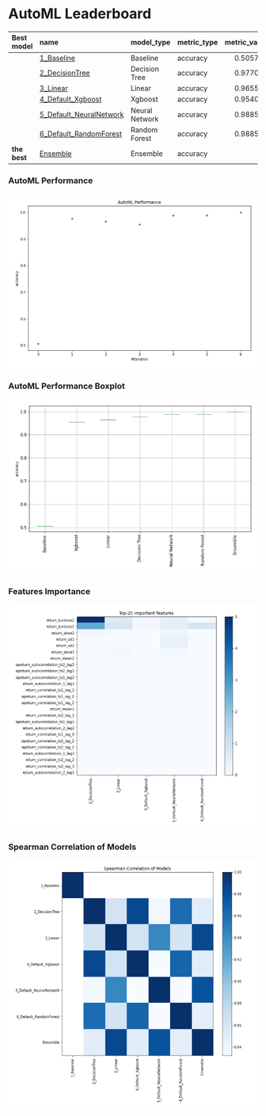 # AutoML Leaderboard

| Best model   | name                                                         | model_type     | metric_type   |   metric_value |   train_time |
|:-------------|:-------------------------------------------------------------|:---------------|:--------------|---------------:|-------------:|
|              | [1_Baseline](1_Baseline/README.md)                           | Baseline       | accuracy      |       0.505747 |         2.11 |
|              | [2_DecisionTree](2_DecisionTree/README.md)                   | Decision Tree  | accuracy      |       0.977011 |         7.56 |
|              | [3_Linear](3_Linear/README.md)                               | Linear         | accuracy      |       0.965517 |         6.99 |
|              | [4_Default_Xgboost](4_Default_Xgboost/README.md)             | Xgboost        | accuracy      |       0.954023 |         8.11 |
|              | [5_Default_NeuralNetwork](5_Default_NeuralNetwork/README.md) | Neural Network | accuracy      |       0.988506 |         6.11 |
|              | [6_Default_RandomForest](6_Default_RandomForest/README.md)   | Random Forest  | accuracy      |       0.988506 |         9.31 |
| **the best** | [Ensemble](Ensemble/README.md)                               | Ensemble       | accuracy      |       1        |         0.36 |

### AutoML Performance
![AutoML Performance](ldb_performance.png)

### AutoML Performance Boxplot
![AutoML Performance Boxplot](ldb_performance_boxplot.png)

### Features Importance
![features importance across models](features_heatmap.png)



### Spearman Correlation of Models
![models spearman correlation](correlation_heatmap.png)

